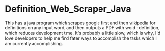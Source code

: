 # Definition_Web_Scraper_Java
This has a java program which scrapes google first and then wikipedia for definitions on any input word, and then outputs a PDF with word : definition, which reduces development time.
It's probably a little slow, which is why, I'd love developers to help me find fater ways to accomplish the tasks which I am currently accomplishing.

